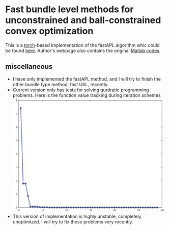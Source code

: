 # Fast bundle level methods for unconstrained and ball-constrained convex optimization
This is a [torch](http://torch.ch/)-based implementation of the fastAPL algorithm whic could be found [here](http://arxiv.org/abs/1412.2128). Author's webpage also contains the original [Matlab codes](http://arxiv.org/abs/1412.2128).

## miscellaneous
* I have only implemented the fastAPL method, and I will try to finish the other bundle type method, fast USL, recently.
* Current version only has tests for solving qurdratic programming problems.
Here is the function value tracking during iteration schemes
![alt text](fValueTrack.png)
* This version of implementation is highly unstable, completely unoptimized. I will try to fix these problems very recently.


